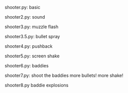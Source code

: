 shooter.py:
    basic

shooter2.py:
    sound

shooter3.py:
    muzzle flash

shooter3.5.py:
    bullet spray

shooter4.py:
    pushback

shooter5.py:
    screen shake

shooter6.py:
    baddies

shooter7.py:
    shoot the baddies
    more bullets!
    more shake!

shooter8.py
    baddie explosions

